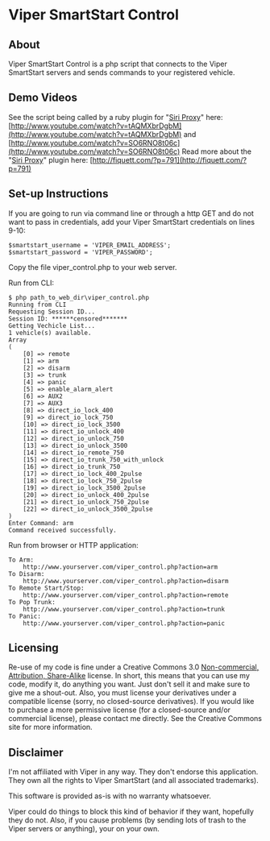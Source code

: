 Viper SmartStart Control
==========

About
-----
Viper SmartStart Control is a php script that connects to the Viper SmartStart servers and sends commands to your registered vehicle.


Demo Videos
-----------

See the script being called by a ruby plugin for "[Siri Proxy](https://github.com/plamoni/SiriProxy)" here: [http://www.youtube.com/watch?v=tAQMXbrDgbM](http://www.youtube.com/watch?v=tAQMXbrDgbM) and [http://www.youtube.com/watch?v=SO6RNO8t06c](http://www.youtube.com/watch?v=SO6RNO8t06c) 
Read more about the "[Siri Proxy](https://github.com/plamoni/SiriProxy)" plugin here: [http://fiquett.com/?p=791](http://fiquett.com/?p=791)



Set-up Instructions
-------------------

If you are going to run via command line or through a http GET and do not want to pass in credentials, add your Viper SmartStart credentials on lines 9-10:

	$smartstart_username = 'VIPER_EMAIL_ADDRESS';
	$smartstart_password = 'VIPER_PASSWORD';

Copy the file viper_control.php to your web server.

Run from CLI:
	
	$ php path_to_web_dir\viper_control.php
	Running from CLI
	Requesting Session ID...
	Session ID: ******censored******* 
	Getting Vechicle List...
	1 vehicle(s) available. 
	Array
	(
		[0] => remote
		[1] => arm
		[2] => disarm
		[3] => trunk
		[4] => panic
		[5] => enable_alarm_alert
		[6] => AUX2
		[7] => AUX3
		[8] => direct_io_lock_400
		[9] => direct_io_lock_750
		[10] => direct_io_lock_3500
		[11] => direct_io_unlock_400
		[12] => direct_io_unlock_750
		[13] => direct_io_unlock_3500
		[14] => direct_io_remote_750
		[15] => direct_io_trunk_750_with_unlock
		[16] => direct_io_trunk_750
		[17] => direct_io_lock_400_2pulse
		[18] => direct_io_lock_750_2pulse
		[19] => direct_io_lock_3500_2pulse
		[20] => direct_io_unlock_400_2pulse
		[21] => direct_io_unlock_750_2pulse
		[22] => direct_io_unlock_3500_2pulse
	)
	Enter Command: arm
	Command received successfully.

Run from browser or HTTP application:

	To Arm:
		http://www.yourserver.com/viper_control.php?action=arm 
	To Disarm:
		http://www.yourserver.com/viper_control.php?action=disarm 
	To Remote Start/Stop:
		http://www.yourserver.com/viper_control.php?action=remote 
	To Pop Trunk:
		http://www.yourserver.com/viper_control.php?action=trunk 
	To Panic:
		http://www.yourserver.com/viper_control.php?action=panic 

Licensing
---------

Re-use of my code is fine under a Creative Commons 3.0 [Non-commercial, Attribution, Share-Alike](http://creativecommons.org/licenses/by-nc-sa/3.0/) license. In short, this means that you can use my code, modify it, do anything you want. Just don't sell it and make sure to give me a shout-out. Also, you must license your derivatives under a compatible license (sorry, no closed-source derivatives). If you would like to purchase a more permissive license (for a closed-source and/or commercial license), please contact me directly. See the Creative Commons site for more information.


Disclaimer
----------
I'm not affiliated with Viper in any way. They don't endorse this application. They own all the rights to Viper SmartStart (and all associated trademarks). 

This software is provided as-is with no warranty whatsoever. 

Viper could do things to block this kind of behavior if they want, hopefully they do not. Also, if you cause problems (by sending lots of trash to the Viper servers or anything), your on your own.
